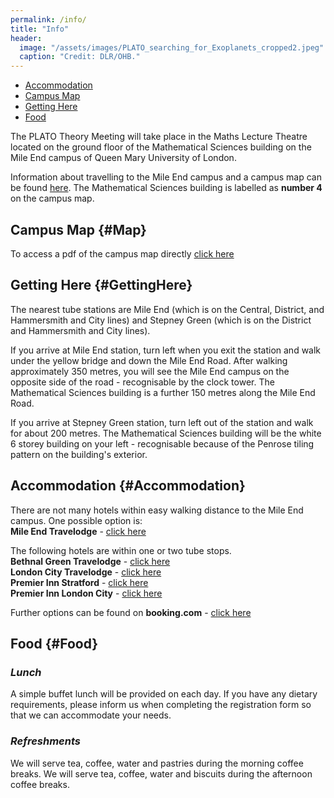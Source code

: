 ```yaml
---
permalink: /info/
title: "Info"
header: 
  image: "/assets/images/PLATO_searching_for_Exoplanets_cropped2.jpeg"
  caption: "Credit: DLR/OHB."
---
```


- [Accommodation](#Accommodation)
- [Campus Map](#Map)
- [Getting Here](#GettingHere)
- [Food](#Food)

The PLATO Theory Meeting will take place in the Maths Lecture Theatre located on the ground floor of the Mathematical Sciences building on the Mile End campus of Queen Mary University of London. 

Information about travelling to the Mile End campus and a campus map can be found [here](https://www.qmul.ac.uk/about/howtofindus/mileend/). The Mathematical Sciences building is labelled as **number 4** on the campus map. 

## Campus Map {#Map}
To access a pdf of the campus map directly [click here](https://www.qmul.ac.uk/media/qmul/docs/about/Mile-End-campus-map.pdf) 

## Getting Here {#GettingHere}
The nearest tube stations are Mile End (which is on the Central, District, and Hammersmith and City lines) and Stepney Green (which is on the District and Hammersmith and City lines).

If you arrive at Mile End station, turn left when you exit the station and walk under the yellow bridge and down the Mile End Road. After walking approximately 350 metres, you will see the Mile End campus on the opposite side of the road - recognisable by the clock tower. The Mathematical Sciences building is a further 150 metres along the Mile End Road.

If you arrive at Stepney Green station, turn left out of the station and walk for about 200 metres. The Mathematical Sciences building will be the white 6 storey building on your left - recognisable because of the Penrose tiling pattern on the building's exterior.

## Accommodation {#Accommodation} 

There are not many hotels within easy walking distance to the Mile End campus. One possible option is:  <br>
**Mile End Travelodge** - [click here](https://www.travelodge.co.uk/hotels/673/London-Mile-End-hotel?checkIn=11/01/2026&checkOut=14/01/2026&rooms[0][adults]=1&rooms[0][children]=0) <br>

The following hotels are within one or two tube stops.  <br>
**Bethnal Green Travelodge** - [click here](https://www.travelodge.co.uk/hotels/571/London-Bethnal-Green-hotel?checkIn=11%2F01%2F26&checkOut=14%2F01%2F26&rooms%5B0%5D%5Badults%5D=1&rooms%5B0%5D%5Bchildren%5D=0)  <br>
**London City Travelodge** - [click here](https://www.travelodge.co.uk/hotels/639/London-City-hotel?checkIn=11/01/2026&checkOut=14/01/2026&rooms[0][adults]=1&rooms[0][children]=0)  <br>
**Premier Inn Stratford** - [click here](https://www.premierinn.com/gb/en/hotels/england/greater-london/london/london-stratford.html?ARRdd=11&ARRmm=01&ARRyyyy=2026&NIGHTS=3&ROOMS=1&ADULT1=1&CHILD1=0&COT1=0&INTTYP1=DB) <br>
**Premier Inn London City** - [click here](https://www.premierinn.com/gb/en/hotels/england/greater-london/london/london-city-aldgate.html?ARRdd=11&ARRmm=01&ARRyyyy=2026&NIGHTS=3&ROOMS=1&ADULT1=1&CHILD1=0&COT1=0&INTTYP1=DB)

Further options can be found on **booking.com** - [click here](https://www.booking.com/)

## Food {#Food}

### *Lunch*
A simple buffet lunch will be provided on each day. If you have any dietary requirements, please inform us when completing the registration form so that we can accommodate your needs.

### *Refreshments*
We will serve tea, coffee, water and pastries during the morning coffee breaks. We will serve tea, coffee, water and biscuits during the afternoon coffee breaks.

<!-- 
## Local Interest {#Local}
- Hatfield is just 7 miles from <a href='https://www.enjoystalbans.com/things-to-do/'>St Albans</a>, a historic market town with strong Roman and mediaeval roots. Highlights include St Albans Abbey and the Roman ruins of Verulamium. We plan to arrange transport to St Albans for conference groups to enjoy dinner together. 
- Another Hatfield attraction is the <a href='https://hatfield-house.co.uk'>Hatfield House</a>, built by the Cecil family beside the remains of the original Tudor palace, where Mary I and Elizabeth I spent much of their childhoods. The house is surrounded by formal gardens and a large park.   -->
